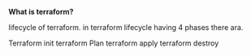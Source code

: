 **What is terraform?**

lifecycle of terraform.
in terraform lifecycle having 4 phases there ara. 
 
Terraform init
terraform Plan
terraform apply
terraform destroy


